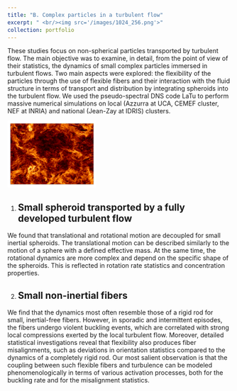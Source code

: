 ```yaml
---
title: "B. Complex particles in a turbulent flow"
excerpt: " <br/><img src='/images/1024_256.png'>"
collection: portfolio
---
```


These studies focus on non-spherical particles transported by turbulent flow. The main objective was to examine, in detail, from the point of view of their statistics, the dynamics of small complex particles immersed in turbulent flows. Two main aspects were explored: the flexibility of the particles through the use of flexible fibers and their interaction with the fluid structure in terms of transport and distribution by integrating spheroids into the turbulent flow. We used the pseudo-spectral DNS code LaTu to perform massive numerical simulations on local (Azzurra at UCA, CEMEF cluster, NEF at INRIA) and national (Jean-Zay at IDRIS) clusters.

<img src="/images/1024_256.png" width="200">

1. Small spheroid transported by a fully developed turbulent flow
   ---
We found that translational and rotational motion are decoupled for small inertial spheroids. The translational motion can be described similarly to the motion of a sphere with a defined effective mass. At the same time, the rotational dynamics are more complex and depend on the specific shape of the spheroids. This is reflected in rotation rate statistics and concentration properties.



2. Small non-inertial fibers
   ---

We find that the dynamics most often resemble those of a rigid rod for small, inertial-free fibers. However, in sporadic and intermittent episodes, the fibers undergo violent buckling events, which are correlated with strong local compressions exerted by the local turbulent flow. Moreover, detailed statistical investigations reveal that flexibility also produces fiber misalignments, such as deviations in orientation statistics compared to the dynamics of a completely rigid rod. Our most salient observation is that the coupling between such flexible fibers and turbulence can be modeled phenomenologically in terms of various activation processes, both for the buckling rate and for the misalignment statistics.

